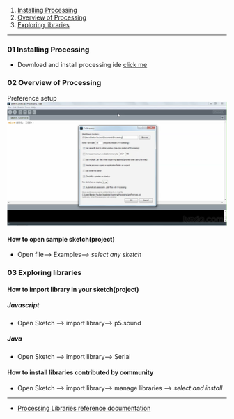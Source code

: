 1. [Installing Processing](#1)
2. [Overview of Processing](#2)
3. [Exploring libraries](#3)

---

### 01 Installing Processing<a id="1"></a>

- Download and install processing ide [click me](https://processing.org/download)

### 02 Overview of Processing<a id="2"></a>

Preference setup
<img src="assets/images/1.png" width="700">

#### How to open sample sketch(project)

- Open file--> Examples--> _select any sketch_

### 03 Exploring libraries<a id="3"></a>

#### How to import library in your sketch(project)

##### Javascript

- Open Sketch --> import library--> p5.sound

##### Java

- Open Sketch --> import library--> Serial

#### How to install libraries contributed by community

- Open Sketch --> import library--> manage libraries --> _select and install_

---

- [Processing Libraries reference documentation](https://processing.org/reference/libraries)
